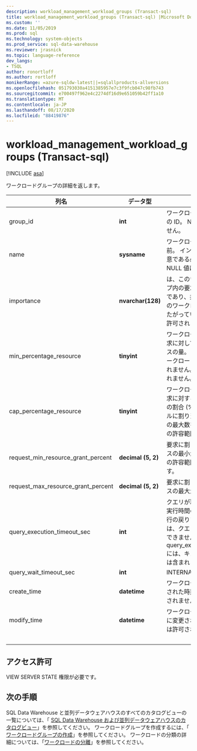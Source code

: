 ```yaml
---
description: workload_management_workload_groups (Transact-sql)
title: workload_management_workload_groups (Transact-sql) |Microsoft Docs
ms.custom: ''
ms.date: 11/05/2019
ms.prod: sql
ms.technology: system-objects
ms.prod_service: sql-data-warehouse
ms.reviewer: jrasnick
ms.topic: language-reference
dev_langs:
- TSQL
author: ronortloff
ms.author: rortloff
monikerRange: =azure-sqldw-latest||=sqlallproducts-allversions
ms.openlocfilehash: 051793030a4151385957e7c3f9fcb047c98fb743
ms.sourcegitcommit: e700497f962e4c2274df16d9e651059b42ff1a10
ms.translationtype: MT
ms.contentlocale: ja-JP
ms.lasthandoff: 08/17/2020
ms.locfileid: "88419876"
---
```

# <a name="sysworkload_management_workload_groups-transact-sql"></a>workload_management_workload_groups (Transact-sql)

[!INCLUDE [asa](../../includes/applies-to-version/asa.md)]

 ワークロードグループの詳細を返します。  
  
|列名|データ型|説明|Range|  
|-----------------|---------------|-----------------|-----------|
|group_id|**int**|ワークロード グループの一意の ID。 NULL 値は許可されません。||
|name|**sysname**|ワークロードグループの名前。 インスタンスに対して一意である必要があります。  NULL 値は許可されません。||
|importance|**nvarchar(128)**|は、このワークロードグループ内の要求の相対的な重要度であり、共有リソースの複数のワークロードグループにまたがっています。 NULL 値は許可されません。|low、below_normal、normal (既定)、above_normal、high||
|min_percentage_resource|**tinyint**|ワークロードグループ内の要求に対して確保されるリソースの量。 リソースは、他のワークロードグループと共有されません。 NULL 値は許可されません。||
|cap_percentage_resource|**tinyint**|ワークロードグループ内の要求に対するリソース割り当ての割合 (%)。 指定されたレベルに割り当てられるリソースの最大数を制限します。 value の許容範囲は 1 ～ 100 です。||
|request_min_resource_grant_percent|**decimal (5, 2)**|要求に割り当てられるリソースの最小量を指定します。 値の許容範囲は 0.75 ~ 100 です。||
|request_max_resource_grant_percent |**decimal (5, 2)**|要求に割り当てられるリソースの最大量を指定します。||
|query_execution_timeout_sec|**int**|クエリが取り消されるまでの実行時間の長さ (秒単位)。  実行の戻りフェーズに達した後は、クエリを取り消すことはできません。  query_execution_timeout_sec には、キューに置かれた時間は含まれません。|
|query_wait_timeout_sec|**int**|INTERNAL||
|create_time|**datetime**|ワークロードグループが作成された時刻。 NULL 値は許可されません。||
modify_time|**datetime**|ワークロードグループが最後に変更された時刻。 NULL 値は許可されません。||
|&nbsp;||||
  
## <a name="permissions"></a>アクセス許可

VIEW SERVER STATE 権限が必要です。

## <a name="next-steps"></a>次の手順

 SQL Data Warehouse と並列データウェアハウスのすべてのカタログビューの一覧については、「 [SQL Data Warehouse および並列データウェアハウスのカタログビュー](../../relational-databases/system-catalog-views/sql-data-warehouse-and-parallel-data-warehouse-catalog-views.md)」を参照してください。 ワークロードグループを作成するには、「 [ワークロードグループの作成](../../t-sql/statements/create-workload-group-transact-sql.md)」を参照してください。 ワークロードの分類の詳細については、「[ワークロードの分離](/azure/sql-data-warehouse/sql-data-warehouse-workload-isolation)」を参照してください。
